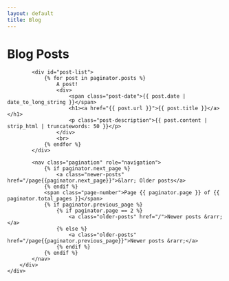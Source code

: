 ```yaml
---
layout: default
title: Blog
---
```


<div class="container">
    <div class="row">
        <div class="col-md-12">
            <h1>Blog Posts</h1>

            <div id="post-list">
            	{% for post in paginator.posts %}
                    A post!
            		<div>
            			<span class="post-date">{{ post.date | date_to_long_string }}</span>
            			<h1><a href="{{ post.url }}">{{ post.title }}</a></h1>
            			<p class="post-description">{{ post.content | strip_html | truncatewords: 50 }}</p>
            		</div>
            		<br>
            	{% endfor %}
            </div>

            <nav class="pagination" role="navigation">
            	{% if paginator.next_page %}
            		<a class="newer-posts" href="/page{{paginator.next_page}}">&larr; Older posts</a>
            	{% endif %}
            	<span class="page-number">Page {{ paginator.page }} of {{ paginator.total_pages }}</span>
            	{% if paginator.previous_page %}
            		{% if paginator.page == 2 %}
            			<a class="older-posts" href="/">Newer posts &rarr;</a>
            		{% else %}
            			<a class="older-posts" href="/page{{paginator.previous_page}}">Newer posts &rarr;</a>
            		{% endif %}
            	{% endif %}
            </nav>
        </div>
    </div>
</div>
